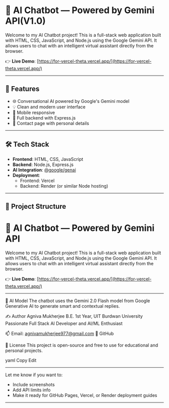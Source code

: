 # 💬 AI Chatbot — Powered by Gemini API(V1.0)

Welcome to my AI Chatbot project! This is a full-stack web application built with HTML, CSS, JavaScript, and Node.js using the Google Gemini API. It allows users to chat with an intelligent virtual assistant directly from the browser.

👉 **Live Demo**: [https://for-vercel-theta.vercel.app/](https://for-vercel-theta.vercel.app/)

---

## 🚀 Features

- 🌐 Conversational AI powered by Google's Gemini model
- 💡 Clean and modern user interface
- 📱 Mobile responsive
- 💾 Full backend with Express.js
- 📩 Contact page with personal details

---

## 🛠️ Tech Stack

- **Frontend**: HTML, CSS, JavaScript
- **Backend**: Node.js, Express.js
- **AI Integration**: [@google/genai](https://www.npmjs.com/package/@google/genai)
- **Deployment**: 
  - Frontend: Vercel
  - Backend: Render (or similar Node hosting)

---

## 📁 Project Structure
# 💬 AI Chatbot — Powered by Gemini API

Welcome to my AI Chatbot project! This is a full-stack web application built with HTML, CSS, JavaScript, and Node.js using the Google Gemini API. It allows users to chat with an intelligent virtual assistant directly from the browser.

👉 **Live Demo**: [https://for-vercel-theta.vercel.app/](https://for-vercel-theta.vercel.app/)

---
🧠 AI Model
The chatbot uses the Gemini 2.0 Flash model from Google Generative AI to generate smart and contextual replies.

✍️ Author
Agniva Mukherjee
B.E. 1st Year, UIT Burdwan University
Passionate Full Stack AI Developer and AI/ML Enthusiast

📫 Email: agnivamukherjee977@gmail.com
🔗 GitHub

📄 License
This project is open-source and free to use for educational and personal projects.

yaml
Copy
Edit

---

Let me know if you want to:
- Include screenshots
- Add API limits info
- Make it ready for GitHub Pages, Vercel, or Render deployment guides










---




